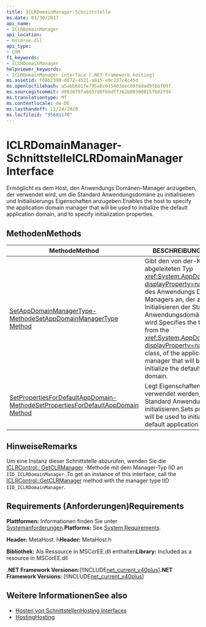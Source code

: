 ```yaml
---
title: ICLRDomainManager-Schnittstelle
ms.date: 03/30/2017
api_name:
- ICLRDomainManager
api_location:
- mscoree.dll
api_type:
- COM
f1_keywords:
- ICLRDomainManager
helpviewer_keywords:
- ICLRDomainManager interface [.NET Framework hosting]
ms.assetid: f08b2390-d872-4521-a815-e9c237c4c45d
ms.openlocfilehash: a5abb601fe795a0c615403eec69f68ad9f66f00f
ms.sourcegitcommit: d8020797a6657d0fbbdff362b80300815f682f94
ms.translationtype: MT
ms.contentlocale: de-DE
ms.lasthandoff: 11/24/2020
ms.locfileid: "95681170"
---
```

# <a name="iclrdomainmanager-interface"></a><span data-ttu-id="76640-102">ICLRDomainManager-Schnittstelle</span><span class="sxs-lookup"><span data-stu-id="76640-102">ICLRDomainManager Interface</span></span>

<span data-ttu-id="76640-103">Ermöglicht es dem Host, den Anwendungs Domänen-Manager anzugeben, der verwendet wird, um die Standard Anwendungsdomäne zu initialisieren und Initialisierungs Eigenschaften anzugeben.</span><span class="sxs-lookup"><span data-stu-id="76640-103">Enables the host to specify the application domain manager that will be used to initialize the default application domain, and to specify initialization properties.</span></span>  
  
## <a name="methods"></a><span data-ttu-id="76640-104">Methoden</span><span class="sxs-lookup"><span data-stu-id="76640-104">Methods</span></span>  
  
|<span data-ttu-id="76640-105">Methode</span><span class="sxs-lookup"><span data-stu-id="76640-105">Method</span></span>|<span data-ttu-id="76640-106">BESCHREIBUNG</span><span class="sxs-lookup"><span data-stu-id="76640-106">Description</span></span>|  
|------------|-----------------|  
|[<span data-ttu-id="76640-107">SetAppDomainManagerType-Methode</span><span class="sxs-lookup"><span data-stu-id="76640-107">SetAppDomainManagerType Method</span></span>](iclrdomainmanager-setappdomainmanagertype-method.md)|<span data-ttu-id="76640-108">Gibt den von der-Klasse abgeleiteten Typ <xref:System.AppDomainManager?displayProperty=nameWithType> des Anwendungs Domänen-Managers an, der zum Initialisieren der Standard Anwendungsdomäne verwendet wird.</span><span class="sxs-lookup"><span data-stu-id="76640-108">Specifies the type, derived from the <xref:System.AppDomainManager?displayProperty=nameWithType> class, of the application domain manager that will be used to initialize the default application domain.</span></span>|  
|[<span data-ttu-id="76640-109">SetPropertiesForDefaultAppDomain-Methode</span><span class="sxs-lookup"><span data-stu-id="76640-109">SetPropertiesForDefaultAppDomain Method</span></span>](iclrdomainmanager-setpropertiesfordefaultappdomain-method.md)|<span data-ttu-id="76640-110">Legt Eigenschaften fest, die verwendet werden, um die Standard Anwendungsdomäne zu initialisieren.</span><span class="sxs-lookup"><span data-stu-id="76640-110">Sets properties that will be used to initialize the default application domain.</span></span>|  
  
## <a name="remarks"></a><span data-ttu-id="76640-111">Hinweise</span><span class="sxs-lookup"><span data-stu-id="76640-111">Remarks</span></span>  

 <span data-ttu-id="76640-112">Um eine Instanz dieser Schnittstelle abzurufen, wenden Sie die [ICLRControl:: GetCLRManager](iclrcontrol-getclrmanager-method.md) -Methode mit dem Manager-Typ IID an `IID_ICLRDomainManager` .</span><span class="sxs-lookup"><span data-stu-id="76640-112">To get an instance of this interface, call the [ICLRControl::GetCLRManager](iclrcontrol-getclrmanager-method.md) method with the manager type IID `IID_ICLRDomainManager`.</span></span>  
  
## <a name="requirements"></a><span data-ttu-id="76640-113">Requirements (Anforderungen)</span><span class="sxs-lookup"><span data-stu-id="76640-113">Requirements</span></span>  

 <span data-ttu-id="76640-114">**Plattformen:** Informationen finden Sie unter [Systemanforderungen](../../get-started/system-requirements.md).</span><span class="sxs-lookup"><span data-stu-id="76640-114">**Platforms:** See [System Requirements](../../get-started/system-requirements.md).</span></span>  
  
 <span data-ttu-id="76640-115">**Header:** MetaHost. h</span><span class="sxs-lookup"><span data-stu-id="76640-115">**Header:** MetaHost.h</span></span>  
  
 <span data-ttu-id="76640-116">**Bibliothek:** Als Ressource in MSCorEE.dll enthalten</span><span class="sxs-lookup"><span data-stu-id="76640-116">**Library:** Included as a resource in MSCorEE.dll</span></span>  
  
 <span data-ttu-id="76640-117">**.NET Framework Versionen:**[!INCLUDE[net_current_v40plus](../../../../includes/net-current-v40plus-md.md)]</span><span class="sxs-lookup"><span data-stu-id="76640-117">**.NET Framework Versions:** [!INCLUDE[net_current_v40plus](../../../../includes/net-current-v40plus-md.md)]</span></span>  
  
## <a name="see-also"></a><span data-ttu-id="76640-118">Weitere Informationen</span><span class="sxs-lookup"><span data-stu-id="76640-118">See also</span></span>

- [<span data-ttu-id="76640-119">Hosten von Schnittstellen</span><span class="sxs-lookup"><span data-stu-id="76640-119">Hosting Interfaces</span></span>](hosting-interfaces.md)
- [<span data-ttu-id="76640-120">Hosting</span><span class="sxs-lookup"><span data-stu-id="76640-120">Hosting</span></span>](index.md)
